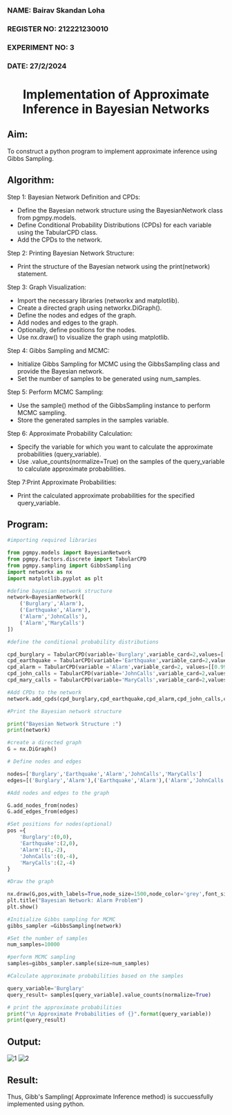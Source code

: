 <H3>NAME:  Bairav Skandan Loha </H3>
<H3>REGISTER NO: 212221230010 </H3>
<H3>EXPERIMENT NO: 3 </H3>
<H3>DATE: 27/2/2024 </H3>
<H1 ALIGN =CENTER> Implementation of Approximate Inference in Bayesian Networks
</H1>

## Aim:

To construct a python program to implement approximate inference using Gibbs Sampling.</br>

## Algorithm:

Step 1: Bayesian Network Definition and CPDs:<br>
<ul> <li>Define the Bayesian network structure using the BayesianNetwork class from pgmpy.models.</li>
<li>Define Conditional Probability Distributions (CPDs) for each variable using the TabularCPD class.</li>
<li>Add the CPDs to the network.</li></ul>
Step 2: Printing Bayesian Network Structure:<br>
<ul><li>Print the structure of the Bayesian network using the print(network) statement.</li></ul>
Step 3: Graph Visualization:
<ul><li>Import the necessary libraries (networkx and matplotlib).</li>
<li>Create a directed graph using networkx.DiGraph().</li>
<li>Define the nodes and edges of the graph.</li>
<li>Add nodes and edges to the graph.</li>
<li>Optionally, define positions for the nodes.</li>
<li>Use nx.draw() to visualize the graph using matplotlib.</li></ul>
Step 4: Gibbs Sampling and MCMC:<br>
<ul><li>Initialize Gibbs Sampling for MCMC using the GibbsSampling class and provide the Bayesian network.</li>
<li>Set the number of samples to be generated using num_samples.</li></ul>
Step 5: Perform MCMC Sampling:<br>
<ul><li>Use the sample() method of the GibbsSampling instance to perform MCMC sampling.</li>
<li>Store the generated samples in the samples variable.</li></ul>
Step 6: Approximate Probability Calculation:<br>
<ul><li>Specify the variable for which you want to calculate the approximate probabilities (query_variable).</li>
<li>Use .value_counts(normalize=True) on the samples of the query_variable to calculate approximate probabilities.</li></ul>
Step 7:Print Approximate Probabilities:<br>
<ul><li>Print the calculated approximate probabilities for the specified query_variable.</li></ul>

## Program:

```python
#importing required libraries

from pgmpy.models import BayesianNetwork
from pgmpy.factors.discrete import TabularCPD
from pgmpy.sampling import GibbsSampling
import networkx as nx
import matplotlib.pyplot as plt

#define bayesian network structure
network=BayesianNetwork([
    ('Burglary','Alarm'),
    ('Earthquake','Alarm'),
    ('Alarm','JohnCalls'),
    ('Alarm','MaryCalls')
])

#define the conditional probability distributions

cpd_burglary = TabularCPD(variable='Burglary',variable_card=2,values=[[0.999],[0.001]])
cpd_earthquake = TabularCPD(variable='Earthquake',variable_card=2,values=[[0.998],[0.002]])
cpd_alarm = TabularCPD(variable ='Alarm',variable_card=2, values=[[0.999, 0.71, 0.06, 0.05],[0.001, 0.29, 0.94, 0.95]],evidence=['Burglary','Earthquake'],evidence_card=[2,2])
cpd_john_calls = TabularCPD(variable='JohnCalls',variable_card=2,values=[[0.95,0.1],[0.05,0.9]],evidence=['Alarm'],evidence_card=[2])
cpd_mary_calls = TabularCPD(variable='MaryCalls',variable_card=2,values=[[0.99,0.3],[0.01,0.7]],evidence=['Alarm'],evidence_card=[2])

#Add CPDs to the network
network.add_cpds(cpd_burglary,cpd_earthquake,cpd_alarm,cpd_john_calls,cpd_mary_calls)

#Print the Bayesian network structure

print("Bayesian Network Structure :")
print(network)

#create a directed graph
G = nx.DiGraph()

# Define nodes and edges

nodes=['Burglary','Earthquake','Alarm','JohnCalls','MaryCalls']
edges=[('Burglary','Alarm'),('Earthquake','Alarm'),('Alarm','JohnCalls'),('Alarm','MaryCalls')]

#Add nodes and edges to the graph

G.add_nodes_from(nodes)
G.add_edges_from(edges)

#Set positions for nodes(optional)
pos ={
    'Burglary':(0,0),
    'Earthquake':(2,0),
    'Alarm':(1,-2),
    'JohnCalls':(0,-4),
    'MaryCalls':(2,-4)
}

#Draw the graph

nx.draw(G,pos,with_labels=True,node_size=1500,node_color='grey',font_size=10,font_weight='bold',arrowsize=20)
plt.title("Bayesian Network: Alarm Problem")
plt.show()

#Initialize Gibbs sampling for MCMC
gibbs_sampler =GibbsSampling(network)

#Set the number of samples
num_samples=10000

#perform MCMC sampling
samples=gibbs_sampler.sample(size=num_samples)

#Calculate approximate probabilities based on the samples

query_variable='Burglary'
query_result= samples[query_variable].value_counts(normalize=True)

# print the approximate probabilities
print("\n Approximate Probabilities of {}".format(query_variable))
print(query_result)

```

## Output:
![1](https://github.com/BHUVANESHWAR-BHUVIOP/Ex-3--AAI/assets/94155099/f80dad53-176a-45e6-bf25-05ccbb56b39f)
![2](https://github.com/BHUVANESHWAR-BHUVIOP/Ex-3--AAI/assets/94155099/f6ffd101-92cb-4383-bbc0-d99a7427feac)



## Result:

Thus, Gibb's Sampling( Approximate Inference method) is succuessfully implemented using python.
